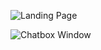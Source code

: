 ![Landing Page](https://i.postimg.cc/2SwDkJGL/image-2023-12-21-23-57-38.png)

![Chatbox Window](https://i.postimg.cc/3RPMfH8V/image-2023-12-21-23-58-13.png)
